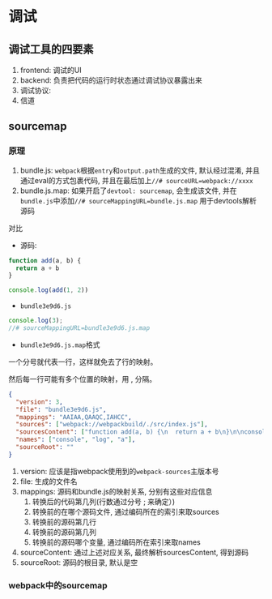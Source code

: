 # 调试

## 调试工具的四要素

1. frontend: 调试的UI
2. backend: 负责把代码的运行时状态通过调试协议暴露出来
3. 调试协议:
4. 信道

## sourcemap

### 原理

1. bundle.js: `webpack`根据`entry`和`output.path`生成的文件, 默认经过混淆, 并且通过eval的方式包裹代码, 并且在最后加上`//# sourceURL=webpack://xxxx`
2. bundle.js.map: 如果开启了`devtool: sourcemap`, 会生成该文件, 并在`bundle.js`中添加`//# sourceMappingURL=bundle.js.map` 用于devtools解析源码

对比

- 源码:

```js
function add(a, b) {
  return a + b
}

console.log(add(1, 2))
```

- `bundle3e9d6.js`

```js
console.log(3);
//# sourceMappingURL=bundle3e9d6.js.map
```

- `bundle3e9d6.js.map`格式

一个分号就代表一行，这样就免去了行的映射。

然后每一行可能有多个位置的映射，用 , 分隔。

```json
{
  "version": 3,
  "file": "bundle3e9d6.js",
  "mappings": "AAIAA,QAAQC,IAHCC",
  "sources": ["webpack://webpackbuild/./src/index.js"],
  "sourcesContent": ["function add(a, b) {\n  return a + b\n}\n\nconsole.log(add(1, 2))"],
  "names": ["console", "log", "a"],
  "sourceRoot": ""
}
```

1. version: 应该是指webpack使用到的`webpack-sources`主版本号
2. file: 生成的文件名
3. mappings: 源码和bundle.js的映射关系, 分别有这些对应信息
   1. 转换后的代码第几列(行数通过分号 ; 来确定）)
   2. 转换前的在哪个源码文件, 通过编码所在的索引来取sources
   3. 转换前的源码第几行
   4. 转换前的源码第几列
   5. 转换前的源码哪个变量, 通过编码所在索引来取names
4. sourceContent: 通过上述对应关系, 最终解析sourcesContent, 得到源码
5. sourceRoot: 源码的根目录, 默认是空

### webpack中的sourcemap
